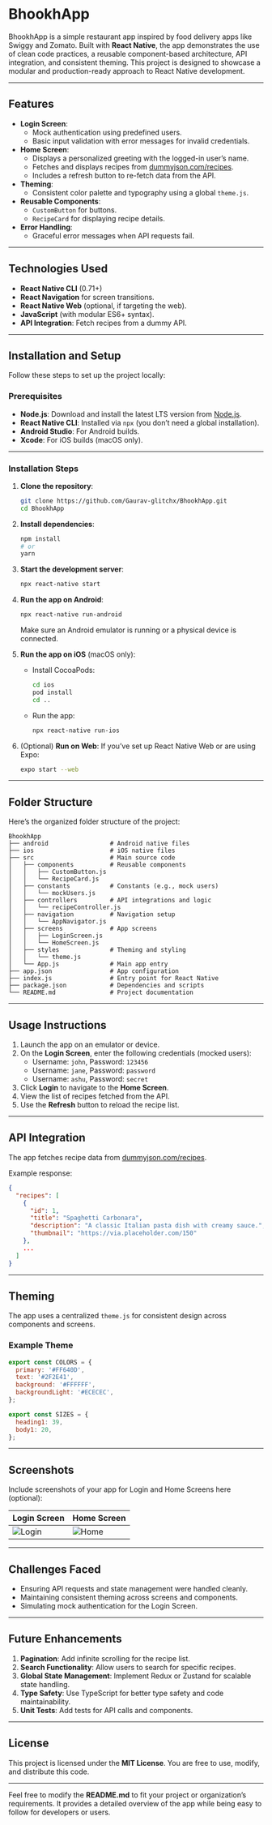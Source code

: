 
# BhookhApp

BhookhApp is a simple restaurant app inspired by food delivery apps like Swiggy and Zomato. Built with **React Native**, the app demonstrates the use of clean code practices, a reusable component-based architecture, API integration, and consistent theming. This project is designed to showcase a modular and production-ready approach to React Native development.

---

## Features

- **Login Screen**:
  - Mock authentication using predefined users.
  - Basic input validation with error messages for invalid credentials.
- **Home Screen**:
  - Displays a personalized greeting with the logged-in user’s name.
  - Fetches and displays recipes from [dummyjson.com/recipes](https://dummyjson.com/recipes).
  - Includes a refresh button to re-fetch data from the API.
- **Theming**:
  - Consistent color palette and typography using a global `theme.js`.
- **Reusable Components**:
  - `CustomButton` for buttons.
  - `RecipeCard` for displaying recipe details.
- **Error Handling**:
  - Graceful error messages when API requests fail.

---

## Technologies Used

- **React Native CLI** (0.71+)
- **React Navigation** for screen transitions.
- **React Native Web** (optional, if targeting the web).
- **JavaScript** (with modular ES6+ syntax).
- **API Integration**: Fetch recipes from a dummy API.

---

## Installation and Setup

Follow these steps to set up the project locally:

### Prerequisites

- **Node.js**: Download and install the latest LTS version from [Node.js](https://nodejs.org/).
- **React Native CLI**: Installed via `npx` (you don’t need a global installation).
- **Android Studio**: For Android builds.
- **Xcode**: For iOS builds (macOS only).

---

### Installation Steps

1. **Clone the repository**:
   ```bash
   git clone https://github.com/Gaurav-glitchx/BhookhApp.git
   cd BhookhApp
   ```

2. **Install dependencies**:
   ```bash
   npm install
   # or
   yarn
   ```

3. **Start the development server**:
   ```bash
   npx react-native start
   ```

4. **Run the app on Android**:
   ```bash
   npx react-native run-android
   ```
   Make sure an Android emulator is running or a physical device is connected.

5. **Run the app on iOS** (macOS only):
   - Install CocoaPods:
     ```bash
     cd ios
     pod install
     cd ..
     ```
   - Run the app:
     ```bash
     npx react-native run-ios
     ```

6. (Optional) **Run on Web**:
   If you’ve set up React Native Web or are using Expo:
   ```bash
   expo start --web
   ```

---

## Folder Structure

Here’s the organized folder structure of the project:

```
BhookhApp
├── android                 # Android native files
├── ios                     # iOS native files
├── src                     # Main source code
│   ├── components          # Reusable components
│   │   ├── CustomButton.js
│   │   └── RecipeCard.js
│   ├── constants           # Constants (e.g., mock users)
│   │   └── mockUsers.js
│   ├── controllers         # API integrations and logic
│   │   └── recipeController.js
│   ├── navigation          # Navigation setup
│   │   └── AppNavigator.js
│   ├── screens             # App screens
│   │   ├── LoginScreen.js
│   │   └── HomeScreen.js
│   ├── styles              # Theming and styling
│   │   └── theme.js
│   └── App.js              # Main app entry
├── app.json                # App configuration
├── index.js                # Entry point for React Native
├── package.json            # Dependencies and scripts
└── README.md               # Project documentation
```

---

## Usage Instructions

1. Launch the app on an emulator or device.
2. On the **Login Screen**, enter the following credentials (mocked users):
   - Username: `john`, Password: `123456`
   - Username: `jane`, Password: `password`
   - Username: `ashu`, Password: `secret`
3. Click **Login** to navigate to the **Home Screen**.
4. View the list of recipes fetched from the API.
5. Use the **Refresh** button to reload the recipe list.

---

## API Integration

The app fetches recipe data from [dummyjson.com/recipes](https://dummyjson.com/recipes).

Example response:
```json
{
  "recipes": [
    {
      "id": 1,
      "title": "Spaghetti Carbonara",
      "description": "A classic Italian pasta dish with creamy sauce.",
      "thumbnail": "https://via.placeholder.com/150"
    },
    ...
  ]
}
```

---

## Theming

The app uses a centralized `theme.js` for consistent design across components and screens.

### Example Theme
```js
export const COLORS = {
  primary: '#FF640D',
  text: '#2F2E41',
  background: '#FFFFFF',
  backgroundLight: '#ECECEC',
};

export const SIZES = {
  heading1: 39,
  body1: 20,
};
```

---

## Screenshots

Include screenshots of your app for Login and Home Screens here (optional):

| **Login Screen**               | **Home Screen**               |
|--------------------------------|--------------------------------|
| ![Login]('assets/login.png')    | ![Home](assets/home.png)      |

---

## Challenges Faced

- Ensuring API requests and state management were handled cleanly.
- Maintaining consistent theming across screens and components.
- Simulating mock authentication for the Login Screen.

---

## Future Enhancements

1. **Pagination**: Add infinite scrolling for the recipe list.
2. **Search Functionality**: Allow users to search for specific recipes.
3. **Global State Management**: Implement Redux or Zustand for scalable state handling.
4. **Type Safety**: Use TypeScript for better type safety and code maintainability.
5. **Unit Tests**: Add tests for API calls and components.

---

## License

This project is licensed under the **MIT License**. You are free to use, modify, and distribute this code.

---

Feel free to modify the **README.md** to fit your project or organization’s requirements. It provides a detailed overview of the app while being easy to follow for developers or users.
